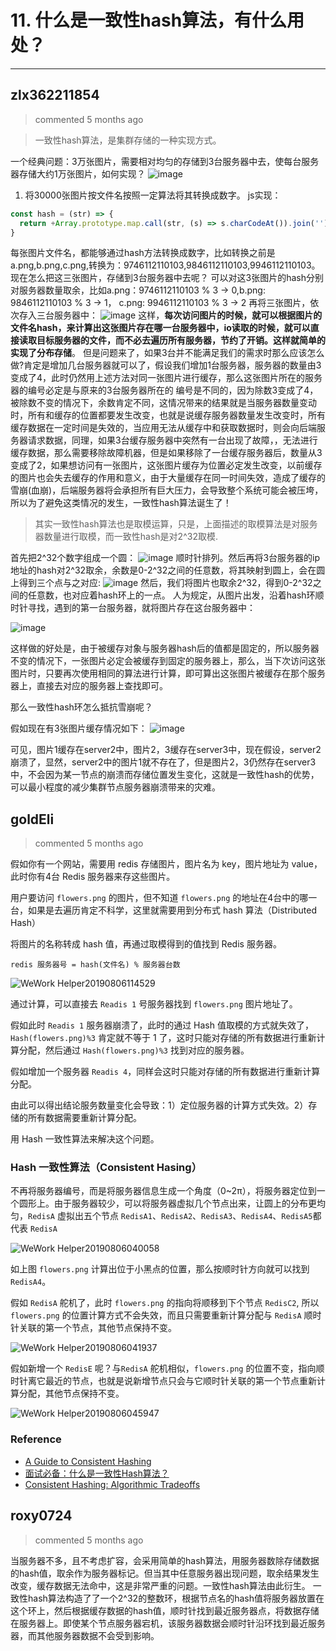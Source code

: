 
 # 11. 什么是一致性hash算法，有什么用处？ 
  
 ***
## zlx362211854 
 > commented 5 months ago 

> 一致性hash算法，是集群存储的一种实现方式。

一个经典问题：3万张图片，需要相对均匀的存储到3台服务器中去，使每台服务器存储大约1万张图片，如何实现？
![image](https://user-images.githubusercontent.com/22437181/62462326-b5e49500-b7b9-11e9-9f29-1ae4b5c62934.png)

1. 将30000张图片按文件名按照一定算法将其转换成数字。
js实现：

```javascript
const hash = (str) => {
  return +Array.prototype.map.call(str, (s) => s.charCodeAt()).join('')
}

```
每张图片文件名，都能够通过hash方法转换成数字，比如转换之前是a.png,b.png,c.png,转换为：9746112110103,9846112110103,9946112110103。
现在怎么把这三张图片，存储到3台服务器中去呢？
可以对这3张图片的hash分别对服务器数量取余，比如a.png：9746112110103 % 3 -> 0,b.png: 9846112110103 % 3 -> 1， c.png: 9946112110103 % 3 -> 2
再将三张图片，依次存入三台服务器中：
![image](https://user-images.githubusercontent.com/22437181/62463318-44f2ac80-b7bc-11e9-8916-ac17d13872bd.png)
这样，**每次访问图片的时候，就可以根据图片的文件名hash，来计算出这张图片存在哪一台服务器中，io读取的时候，就可以直接读取目标服务器的文件，而不必去遍历所有服务器，节约了开销。这样就简单的实现了分布存储**。
但是问题来了，如果3台并不能满足我们的需求时那么应该怎么做?肯定是增加几台服务器就可以了，假设我们增加1台服务器，服务器的数量由3变成了4，此时仍然用上述方法对同一张图片进行缓存，那么这张图片所在的服务器的编号必定是与原来的3台服务器所在的	编号是不同的，因为除数3变成了4，被除数不变的情况下，余数肯定不同，这情况带来的结果就是当服务器数量变动时，所有和缓存的位置都要发生改变，也就是说缓存服务器数量发生改变时，所有缓存数据在一定时间是失效的，当应用无法从缓存中和获取数据时，则会向后端服务器请求数据，同理，如果3台缓存服务器中突然有一台出现了故障，，无法进行缓存数据，那么需要移除故障机器，但是如果移除了一台缓存服务器后，数量从3变成了2，如果想访问有一张图片，这张图片缓存为位置必定发生改变，以前缓存的图片也会失去缓存的作用和意义，由于大量缓存在同一时间失效，造成了缓存的雪崩(血崩)，后端服务器将会承担所有巨大压力，会导致整个系统可能会被压垮，所以为了避免这类情况的发生，一致性hash算法诞生了！

> 其实一致性hash算法也是取模运算，只是，上面描述的取模算法是对服务器数量进行取模，而一致性hash是对2^32取模.

首先把2^32个数字组成一个圆：
![image](https://user-images.githubusercontent.com/22437181/62463847-a9623b80-b7bd-11e9-9d7a-d78ed72cb3ef.png)
顺时针排列。然后再将3台服务器的ip地址的hash对2^32取余，余数是0-2^32之间的任意数，将其映射到圆上，会在圆上得到三个点与之对应:
![image](https://user-images.githubusercontent.com/22437181/62464633-baac4780-b7bf-11e9-94c7-00185b3a2260.png)
然后，我们将图片也取余2^32，得到0-2^32之间的任意数，也对应着hash环上的一点。
人为规定，从图片出发，沿着hash环顺时针寻找，遇到的第一台服务器，就将图片存在这台服务器中：

![image](https://user-images.githubusercontent.com/22437181/62464880-47570580-b7c0-11e9-975b-7b434512996b.png)

这样做的好处是，由于被缓存对象与服务器hash后的值都是固定的，所以服务器不变的情况下，一张图片必定会被缓存到固定的服务器上，那么，当下次访问这张图片时，只要再次使用相同的算法进行计算，即可算出这张图片被缓存在那个服务器上，直接去对应的服务器上查找即可。

那么一致性hash环怎么抵抗雪崩呢？

假如现在有3张图片缓存情况如下：
![image](https://user-images.githubusercontent.com/22437181/62465790-52ab3080-b7c2-11e9-89a5-75a24f00ef95.png)

可见，图片1缓存在server2中，图片2，3缓存在server3中，现在假设，server2崩溃了，显然，server2中的图片1就不存在了，但是图片2，3仍然存在server3中，不会因为某一节点的崩溃而存储位置发生变化，这就是一致性hash的优势，可以最小程度的减少集群节点服务器崩溃带来的灾难。


## goldEli 
 > commented 5 months ago 

假如你有一个网站，需要用 redis 存储图片，图片名为 key，图片地址为 value，此时你有4台 Redis 服务器来存这些图片。

用户要访问 `flowers.png` 的图片，但不知道 `flowers.png` 的地址在4台中的哪一台，如果是去遍历肯定不科学，这里就需要用到分布式 hash 算法（Distributed Hash）

将图片的名称转成 hash 值，再通过取模得到的值找到 Redis 服务器。


```
redis 服务器号 = hash(文件名) % 服务器台数

```

![WeWork Helper20190806114529](https://user-images.githubusercontent.com/18217162/62509914-b889cd80-b83f-11e9-9c4e-435b76ca44eb.png)

通过计算，可以直接去 `Readis 1` 号服务器找到 `flowers.png` 图片地址了。

假如此时 `Readis 1` 服务器崩溃了，此时的通过 Hash 值取模的方式就失效了，`Hash(flowers.png)%3` 肯定就不等于 1 了，这时只能对存储的所有数据进行重新计算分配，然后通过 `Hash(flowers.png)%3` 找到对应的服务器。

假如增加一个服务器 `Readis 4`，同样会这时只能对存储的所有数据进行重新计算分配。

由此可以得出结论服务数量变化会导致：1）定位服务器的计算方式失效。2）存储的所有数据需要重新计算分配。

用 Hash 一致性算法来解决这个问题。

### Hash 一致性算法（Consistent Hasing）

不再将服务器编号，而是将服务器信息生成一个角度（0~2π），将服务器定位到一个圆形上。由于服务器较少，可以将服务器虚拟几个节点出来，让圆上的分布更均匀，`RedisA` 虚拟出五个节点 `RedisA1`、`RedisA2`、`RedisA3`、`RedisA4`、`RedisA5`都代表 `RedisA`

![WeWork Helper20190806040058](https://user-images.githubusercontent.com/18217162/62522062-78d4dd00-b863-11e9-8636-7e9897af207d.png)

如上图 `flowers.png` 计算出位于小黑点的位置，那么按顺时针方向就可以找到 `RedisA4`。

假如 `RedisA` 舵机了，此时 `flowers.png` 的指向将顺移到下个节点 `RedisC2`, 所以 `flowers.png` 的位置计算方式不会失效，而且只需要重新计算分配与 `RedisA` 顺时针关联的第一个节点，其他节点保持不变。

![WeWork Helper20190806041937](https://user-images.githubusercontent.com/18217162/62523291-06193100-b866-11e9-8fc0-63f1cdbbf1b2.png)

假如新增一个 `RedisE` 呢？与`RedisA` 舵机相似，`flowers.png` 的位置不变，指向顺时针离它最近的节点，也就是说新增节点只会与它顺时针关联的第一个节点重新计算分配，其他节点保持不变。

![WeWork Helper20190806045947](https://user-images.githubusercontent.com/18217162/62526333-a1f96b80-b86b-11e9-929a-f2722294e7a0.png)


### Reference

* [A Guide to Consistent Hashing](https://www.toptal.com/big-data/consistent-hashing)
* [面试必备：什么是一致性Hash算法？](https://zhuanlan.zhihu.com/p/34985026)
* [Consistent Hashing: Algorithmic Tradeoffs](https://medium.com/@dgryski/consistent-hashing-algorithmic-tradeoffs-ef6b8e2fcae8)

## roxy0724 
 > commented 5 months ago 

当服务器不多，且不考虑扩容，会采用简单的hash算法，用服务器数除存储数据的hash值，取余作为服务器标记。但当其中任意服务器出现问题，取余结果发生改变，缓存数据无法命中，这是非常严重的问题。一致性hash算法由此衍生。
一致性hash算法构造了了一个2^32的整数环，根据节点名的hash值将服务器放置在这个环上，然后根据缓存数据的hash值，顺时针找到最近服务器点，将数据存储在服务器上。即使某个节点服务器宕机，该服务器数据会顺时针沿环找到最近服务器，而其他服务器数据不会受到影响。
